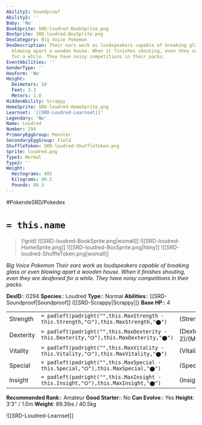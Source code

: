 ```yaml
---
Ability1: Soundproof
Ability2: ''
Baby: 'No'
BookSprite: SRD-loudred-BookSprite.png
BoxSprite: SRD-loudred-BoxSprite.png
DexCategory: Big Voice Pokemon
DexDescription: Their ears work as loudspeakers capable of breaking glass or even
  blowing apart a wooden house. When it finishes shouting, even they are deafened
  for a while. They have noisy competitions in their packs.
EventAbilities: ''
GenderType: ''
HasForm: 'No'
Height:
  Deimeters: 10
  Feet: 3.3
  Meters: 1.0
HiddenAbility: Scrappy
HomeSprite: SRD-loudred-HomeSprite.png
Learnset: '[[SRD-Loudred-Learnset]]'
Legendary: 'No'
Name: Loudred
Number: 294
PrimaryEggGroup: Monster
SecondaryEggGroup: Field
ShuffleToken: SRD-loudred-ShuffleToken.png
Sprite: loudred.png
Type1: Normal
Type2: ''
Weight:
  Hectograms: 405
  Kilograms: 40.5
  Pounds: 89.3
---
```


#PokeroleSRD/Pokedex

# `= this.name`

> [!grid]
> ![[SRD-loudred-BookSprite.png|wsmall]]
> ![[SRD-loudred-HomeSprite.png]]
> ![[SRD-loudred-BoxSprite.png|htiny]]
> ![[SRD-loudred-ShuffleToken.png|wsmall]]


*Big Voice Pokemon*
*Their ears work as loudspeakers capable of breaking glass or even blowing apart a wooden house. When it finishes shouting, even they are deafened for a while. They have noisy competitions in their packs.*

**DexID**:: 0294
**Species**:: Loudred
**Type**:: Normal
**Abilities**:: [[SRD-Soundproof|Soundproof]] ([[SRD-Scrappy|Scrappy]])
**Base HP**:: 4

|           |                                                                                        |                                          |
| --------- | -------------------------------------------------------------------------------------- | ---------------------------------------- |
| Strength  | `= padleft(padright("",this.MaxStrength - this.Strength,"⭘"),this.MaxStrength,"⬤")`    | (Strength::2)/(MaxStrength::5)   |
| Dexterity | `= padleft(padright("",this.MaxDexterity - this.Dexterity,"⭘"),this.MaxDexterity,"⬤")` | (Dexterity:: 2)/(MaxDexterity::4) |
| Vitality  | `= padleft(padright("",this.MaxVitality - this.Vitality,"⭘"),this.MaxVitality,"⬤")`    | (Vitality::1)/(MaxVitality::3)   |
| Special   | `= padleft(padright("",this.MaxSpecial - this.Special,"⭘"),this.MaxSpecial,"⬤")`       | (Special::2)/(MaxSpecial::5)     |
| Insight   | `= padleft(padright("",this.MaxInsight - this.Insight,"⭘"),this.MaxInsight,"⬤")`       | (Insight::1)/(MaxInsight::3)     |


**Recommended Rank**:: Amateur
**Good Starter**:: No
**Can Evolve**:: Yes
**Height**: 3'3" / 1.0m
**Weight**: 89.3lbs / 40.5kg

![[SRD-Loudred-Learnset]]